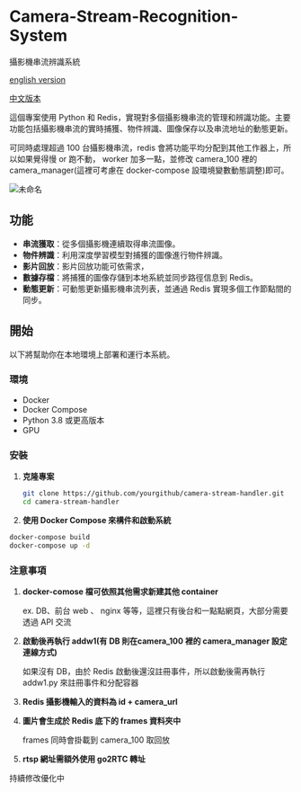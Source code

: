 # Camera-Stream-Recognition-System
攝影機串流辨識系統

[english version](https://github.com/dan246/Camera-Stream-Recognition-System/blob/main/README_en.md)

[中文版本](https://github.com/dan246/Camera-Stream-Recognition-System/blob/main/README.md)


這個專案使用 Python 和 Redis，實現對多個攝影機串流的管理和辨識功能。主要功能包括攝影機串流的實時捕獲、物件辨識、圖像保存以及串流地址的動態更新。

可同時處理超過 100 台攝影機串流，redis 會將功能平均分配到其他工作器上，所以如果覺得慢 or 跑不動， worker 加多一點，並修改 camera_100 裡的 camera_manager(這裡可考慮在 docker-compose 設環境變數動態調整)即可。

![未命名](https://github.com/dan246/Camera-Stream-Recognition-System/assets/72447312/895eb525-3180-4f74-a484-de83e808aee9)


## 功能

- **串流獲取**：從多個攝影機連續取得串流圖像。
- **物件辨識**：利用深度學習模型對捕獲的圖像進行物件辨識。
- **影片回放**：影片回放功能可依需求， 
- **數據存檔**：將捕獲的圖像存儲到本地系統並同步路徑信息到 Redis。
- **動態更新**：可動態更新攝影機串流列表，並通過 Redis 實現多個工作節點間的同步。



## 開始

以下將幫助你在本地環境上部署和運行本系統。

### 環境

- Docker
- Docker Compose
- Python 3.8 或更高版本
- GPU

### 安裝

1. **克隆專案**

   ```bash
   git clone https://github.com/yourgithub/camera-stream-handler.git
   cd camera-stream-handler

2.  **使用 Docker Compose 來構件和啟動系統**
   ```bash
   docker-compose build
   docker-compose up -d
   ```

### 注意事項

1. **docker-comose 檔可依照其他需求新建其他 container**

   ex. DB、前台 web 、 nginx 等等，這裡只有後台和一點點網頁，大部分需要透過 API 交流


3. **啟動後再執行 addw1(有 DB 則在camera_100 裡的 camera_manager 設定連線方式)**

   如果沒有 DB，由於 Redis 啟動後還沒註冊事件，所以啟動後需再執行 addw1.py 來註冊事件和分配容器

3. **Redis 攝影機輸入的資料為 id + camera_url**

4. **圖片會生成於 Redis 底下的 frames 資料夾中**

   frames 同時會掛載到 camera_100 取回放

5. **rtsp 網址需額外使用 go2RTC 轉址**

持續修改優化中
